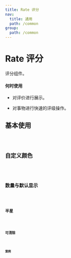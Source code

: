 ```yaml
---
title: Rate 评分
nav:
  title: 通用
  path: /common
group:
  path: /common
---
```


# Rate 评分

评分组件。

#### 何时使用

- 对评价进行展示。

- 对事物进行快速的评级操作。

## 基本使用

<code src="./demos/index1.tsx" />

## 自定义颜色

<code src="./demos/index2.tsx" />

## 数量与默认显示

<code src="./demos/index3.tsx" />

## 半星

<code src="./demos/index4.tsx" />

## 可清除

<code src="./demos/index5.tsx" />

## 案例

<code src="./demos/index6.tsx" />

<API />
